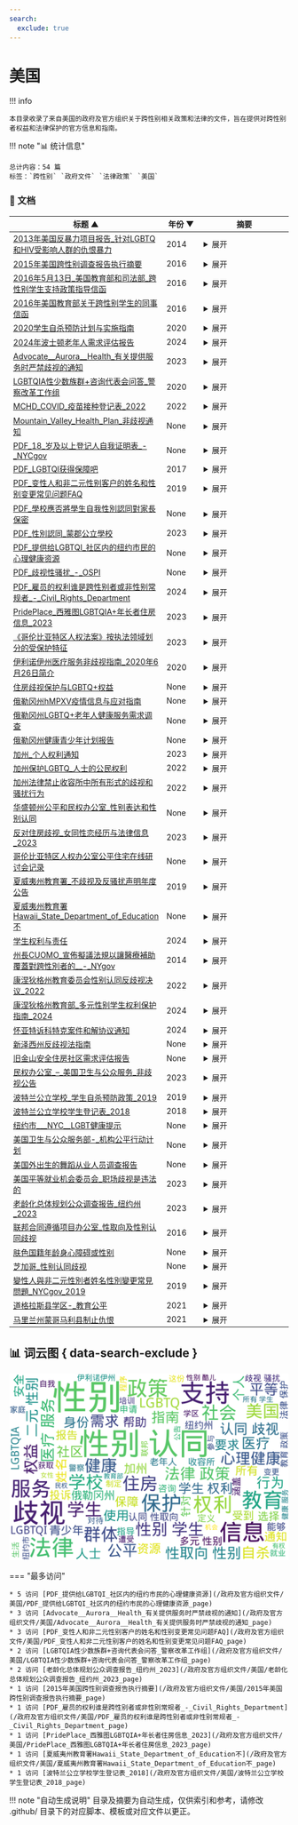 ```yaml
---
search:
  exclude: true
---
```


# 美国


!!! info

    本目录收录了来自美国的政府及官方组织关于跨性别相关政策和法律的文件，旨在提供对跨性别者权益和法律保护的官方信息和指南。



!!! note "📊 统计信息"

    总计内容：54 篇
    标签：`跨性别` `政府文件` `法律政策` `美国`



### 📄 文档

<table>
<thead><tr>
<th style="width: 40%" data-sortable="true" data-sort-direction="asc" data-sort-type="text">标题 ▲</th>
<th style="width: 15%" data-sortable="true" data-sort-direction="desc" data-sort-type="year">年份 ▼</th>
<th style="width: 45%">摘要</th>
</tr></thead>
<tbody>
<tr data-name="2013年美国反暴力项目报告_针对LGBTQ和HIV受影响人群的仇恨暴力" data-year="2014" data-date="2024-11-23 03:05:07">
                <td><a href="2013年美国反暴力项目报告_针对LGBTQ和HIV受影响人群的仇恨暴力_page" class="md-button">2013年美国反暴力项目报告_针对LGBTQ和HIV受影响人群的仇恨暴力</a></td>
                <td class="year-cell">2014</td>
                <td class="description-cell"><details markdown>
                    <summary>展开</summary>
                    <div class="description">
                        该报告由全国反暴力项目联盟(NCAVP)编写，主要关注2013年反对刘易斯、同性恋、双性恋、跨性别、酷儿及与HIV相关社区中产生的仇恨暴力。这份文件深入分析了当年针对这些群体的仇恨暴力的发生情况，展示了有关生存现状、社会环境与立法的详细数据、分析与建议。文中提到，在2013年的仇恨暴力事件中，跨性别女性和有色人种群体遭受的暴力尤为严重，尤其是12起由仇恨驱动的跨性别女性谋杀案。同时，该报告也强调了2013年一些关于权益的立法胜利，如《暴力侵害女性法》的再授权，其中首次纳入了性别认同和性取向的反歧视保护。
                        <br>年份：2014
                        <br>收录日期：2024-11-23 03:05:07
                    </div>
                </details></td>
            </tr>
<tr data-name="2015年美国跨性别调查报告执行摘要" data-year="2016" data-date="2024-11-23 05:04:42">
                <td><a href="2015年美国跨性别调查报告执行摘要_page" class="md-button">2015年美国跨性别调查报告执行摘要</a></td>
                <td class="year-cell">2016</td>
                <td class="description-cell"><details markdown>
                    <summary>展开</summary>
                    <div class="description">
                        《2015年美国跨性别调查报告执行摘要》是迄今为止对美国跨性别者经历进行的最大规模调查，收集了27,715名受访者在教育、就业、家庭生活、健康、住房和与刑事司法系统互动等方面的经验。调查显示，跨性别者面临严重的歧视和暴力现象，调查结果揭示了歧视和经济困难在跨性别群体中的普遍存在。例如，几乎三分之一的受访者生活在贫困中，且失业率是美国总人口的三倍。在转变过程中，受访者经历了高比例的精神健康问题，39%的受访者在调查前一个月经历了严重的心理困扰，40%的人在一生中曾尝试自杀。该报告强调了跨性别者在日常生活中面临的挑战，并呼吁政府和社会采取行动，消除对跨性别者的歧视，提供更多的资源与支持。
                        <br>年份：2016
                        <br>收录日期：2024-11-23 05:04:42
                    </div>
                </details></td>
            </tr>
<tr data-name="2016年5月13日_美国教育部和司法部_跨性别学生支持政策指导信函" data-year="2016" data-date="2024-11-23 05:49:15">
                <td><a href="2016年5月13日_美国教育部和司法部_跨性别学生支持政策指导信函_page" class="md-button">2016年5月13日_美国教育部和司法部_跨性别学生支持政策指导信函</a></td>
                <td class="year-cell">2016</td>
                <td class="description-cell"><details markdown>
                    <summary>展开</summary>
                    <div class="description">
                        本文件是由美国司法部和教育部于2016年5月13日发布的关于支持跨性别学生的政策指导信函。信函的目的是为全美各学校提供如何为所有学生，特别是跨性别学生，创造一个包容、安全和无歧视的环境的指导。文件首先引用了《1972年教育修正案》第九条，该条款禁止基于性别和性别认同的歧视。信函详细列出了学校在如何处理跨性别学生问题上的法律义务，包括在教育项目和活动中不得基于性别歧视，确保跨性别学生可以使用与其性别认同一致的设施（如厕所和更衣室），并允许他们参与与性别认同相符的校园活动。信函还强调了保护跨性别学生隐私的重要性，指出学校不能因为学生的跨性别身份而限制他们的教育权利。同时，文件附录提供了关于跨性别学生支持政策的最佳实践实例，以帮助学校更好地理解和实践这些法律要求。
                        <br>年份：2016
                        <br>收录日期：2024-11-23 05:49:15
                    </div>
                </details></td>
            </tr>
<tr data-name="2016年美国教育部关于跨性别学生的同事信函" data-year="2016" data-date="2024-11-23 05:49:53">
                <td><a href="2016年美国教育部关于跨性别学生的同事信函_page" class="md-button">2016年美国教育部关于跨性别学生的同事信函</a></td>
                <td class="year-cell">2016</td>
                <td class="description-cell"><details markdown>
                    <summary>展开</summary>
                    <div class="description">
                        该文件是2016年美国教育部发布的一封针对跨性别学生的同事信函，旨在提供有关保护跨性别学生权利的指导。文件中指出，学校应努力创造一个包容、安全、不歧视的环境，特别是对于跨性别学生。在信函中，教育部和司法部强调，学校在获得联邦资金的条件下，不得因性别原因对任何学生进行排斥、隔离或区别对待，并且必须遵循《教育修正案》第九条的要求。文件详细阐述了跨性别学生的权利，包括在教育环境中享有与其性别认同一致的对待，以及关于性别转变过程、名称和代词使用、性别隔离的活动和设施、隐私保护等方面的要求。文件还提到了如何处理学生教育记录中的个人身份信息，以维护他们的隐私。整个文件对跨性别学生的保护提供了明确的法规依据和政策示例，表明了教育部在推动公平教育方面的努力。
                        <br>年份：2016
                        <br>收录日期：2024-11-23 05:49:53
                    </div>
                </details></td>
            </tr>
<tr data-name="2020学生自杀预防计划与实施指南" data-year="2020" data-date="2024-11-23 04:40:05">
                <td><a href="2020学生自杀预防计划与实施指南_page" class="md-button">2020学生自杀预防计划与实施指南</a></td>
                <td class="year-cell">2020</td>
                <td class="description-cell"><details markdown>
                    <summary>展开</summary>
                    <div class="description">
                        该文件为《学生自杀预防计划与实施指南》，由美国某教育部门发布，旨在帮助学区制定和实施有效的自杀预防措施。指南强调，学区需要为幼儿园到12年级的学生提供全面的自杀预防计划，其中包括自杀预防、干预和风险降低的活动，以及促进自杀后康复的程序。文件中特别提到需要关注边缘化群体的需求，包括有精神疾患的青少年、经历无家可归的青年和性别认同多元的群体等，以便确保这些群体得到适当的支持与服务。文件中的政策也强调了为学校员工提供必要的培训，以便他们能够有效识别和回应潜在的自杀风险，并进行合适的转介至心理健康服务。指南要求学校制定可应对文化及语言差异的支持措施，并在年度内向社区成员提供相关信息，以提高公众对自杀预防的认识与理解。
                        <br>年份：2020
                        <br>收录日期：2024-11-23 04:40:05
                    </div>
                </details></td>
            </tr>
<tr data-name="2024年波士顿老年人需求评估报告" data-year="2024" data-date="2024-11-23 03:22:20">
                <td><a href="2024年波士顿老年人需求评估报告_page" class="md-button">2024年波士顿老年人需求评估报告</a></td>
                <td class="year-cell">2024</td>
                <td class="description-cell"><details markdown>
                    <summary>展开</summary>
                    <div class="description">
                        这份文件是《2024年波士顿老年人需求评估报告》，由波士顿老年服务部（Age Strong）发布，旨在调查和了解波士顿老年人的需求和优先事项。调查内容涵盖了老年人在生活中面临的多种需求，包括服务获取、负担得起的医疗护理、经济适用房、心理健康支持及LGBTQIA+支持等方面。文件中列出了多个需求类别，参与者被要求选择他们认为最重要的需求，并提供信息以帮助制定未来的支持计划。这份需求评估的目标是促进波士顿社区为各年龄段人士提供更具包容性的服务，确保所有老年人在此地能够获得适当的支持和资源。
                        <br>年份：2024
                        <br>收录日期：2024-11-23 03:22:20
                    </div>
                </details></td>
            </tr>
<tr data-name="Advocate__Aurora__Health_有关提供服务时严禁歧视的通知" data-year="2023" data-date="2024-11-02 02:40:46">
                <td><a href="Advocate__Aurora__Health_有关提供服务时严禁歧视的通知_page" class="md-button">Advocate__Aurora__Health_有关提供服务时严禁歧视的通知</a></td>
                <td class="year-cell">2023</td>
                <td class="description-cell"><details markdown>
                    <summary>展开</summary>
                    <div class="description">
                        该文件是美国Advocate Aurora Health发布的有关提供服务时严禁歧视的通知。它明确规定了Advocate Aurora Health在提供服务和治疗过程中必须遵守的非歧视政策。该政策禁止因种族、肤色、国籍、年龄、性别、性取向、性别认同、宗教信仰、残障等任何原因而对任何人进行歧视。文件还提到，为了使残障人士能平等地获得服务，Advocate Aurora Health将提供多种形式的辅助服务，包括手语翻译和其他语言信息的翻译服务。文件提供了针对可能出现的歧视行为如何提出投诉的具体步骤，包括联系民权协调员和相关政府部门的信息。这份文件不仅为服务提供了保障，也为维护跨性别及其他群体的权利提供了法律支持。
                        <br>年份：2023
                        <br>收录日期：2024-11-02 02:40:46
                    </div>
                </details></td>
            </tr>
<tr data-name="LGBTQIA性少数族群+咨询代表会问答_警察改革工作组" data-year="2020" data-date="2024-11-02 02:55:15">
                <td><a href="LGBTQIA性少数族群+咨询代表会问答_警察改革工作组_page" class="md-button">LGBTQIA性少数族群+咨询代表会问答_警察改革工作组</a></td>
                <td class="year-cell">2020</td>
                <td class="description-cell"><details markdown>
                    <summary>展开</summary>
                    <div class="description">
                        该文件是关于匹兹堡警察局与LGBTQIA性少数族群社区之间互动的问答记录，具体内容来自于一个警察改革工作组的会议。该会议于2020年8月24日举行，出席人员包括多位社会服务与LGBTQIA事务的专家，讨论了警察如何改善与性少数族群的关系，以及调查和执法过程中遇到的问题。自2016年12月成立的青年咨询代表会，旨在为变性人和非二元性别人群提供支持和资源，代表会首席委员Ciora Thomas等人在问答中，分享了他们在处理相关问题时的真实经历与见解。讨论中提到了性别认同与表达方面的SOGIE培训培训的必要性，以及当前警察人员在接受这些培训上存在的不足。Ciora强调了性工作者面临的困境和警察的暴力行为，指出要尊重性工作者的生命与选择，并疾呼政府应采取措施保护这部分群体不免于被定罪与伤害。与会者对警察在保护性工作者以及跨性别群体权益方面指出了现有的政策缺陷，并提出改善建议，比如建立可依赖的中立服务，确保所有警察接受适当的性别认同培训等。会议中揭示了性少数群体对警察失望的原因，背景涉及到系统性的歧视和偏见，这些看似常见的问题，通过参与者的发言得以清晰地阐述。此外，文件中还提及了社会媒体如何影响警方与性少数群体的关系，以及媒体如何在报道性工作者事件时可能造成的非人化影响。整体上，这份问答记录为理解当前社会中LGBTQIA社群与执法界的矛盾提供了重要的第一手资料，也为今后在法律与政策上改善这种状况提供了基础理论支持。
                        <br>年份：2020
                        <br>收录日期：2024-11-02 02:55:15
                    </div>
                </details></td>
            </tr>
<tr data-name="MCHD_COVID_疫苗接种登记表_2022" data-year="2022" data-date="2024-11-23 04:19:52">
                <td><a href="MCHD_COVID_疫苗接种登记表_2022_page" class="md-button">MCHD_COVID_疫苗接种登记表_2022</a></td>
                <td class="year-cell">2022</td>
                <td class="description-cell"><details markdown>
                    <summary>展开</summary>
                    <div class="description">
                        该文件是MCHD COVID疫苗接种登记及预筛查表格，旨在收集接种COVID-19疫苗的个人信息。这份表格包含了身份证明、健康状况筛查、疫苗接种记录等多项内容。表格明确指出，用户需要提供姓名、年龄、出生日期及联系方式等基本信息，并在性别一栏中选择适合的选项，包括女性、男性、跨性别男性、跨性别女性、非二元性别等。这反映了对多元性别的认知与包容，同时也提供了对个人健康状况的筛查问题，确保接种疫苗的安全性和适应性。文件中提到的筛选问题包括对任何过敏反应的历史、疫苗接种后的反应以及种族和民族信息等，有助于在公共健康政策中更好地理解和解决健康差异问题。
                        <br>年份：2022
                        <br>收录日期：2024-11-23 04:19:52
                    </div>
                </details></td>
            </tr>
<tr data-name="Mountain_Valley_Health_Plan_非歧视通知" data-year="None" data-date="2024-11-02 02:42:29">
                <td><a href="Mountain_Valley_Health_Plan_非歧视通知_page" class="md-button">Mountain_Valley_Health_Plan_非歧视通知</a></td>
                <td class="year-cell">None</td>
                <td class="description-cell"><details markdown>
                    <summary>展开</summary>
                    <div class="description">
                        该文档是来自Health Plan of San Joaquin和Mountain Valley Health Plan的非歧视通知，明确表示其遵循州和联邦民权法，承诺不因性别、种族、肤色、宗教、血统、民族认同、年龄、精神残疾、身体残疾、医疗状况、遗传信息、婚姻状况、性别认同或性取向而对他人进行非法歧视、排斥或区别对待。文档详细列出了针对残疾人和非英语母语者提供的免费援助和服务，包括合格的手语翻译和多种形式的信息。文中还强调了如何提出申诉的程序，包括通过电话、信件、亲自或电子方式进行投诉。最后，文档提供了相关的联系方式，以便于受影响的人员获取帮助。此通知确保每个人都能够平等地获取医疗服务，反映出对跨性别群体及其他少数群体的重视与保护。
                        <br>年份：None
                        <br>收录日期：2024-11-02 02:42:29
                    </div>
                </details></td>
            </tr>
<tr data-name="PDF_18_岁及以上登记人自我证明表_-_NYCgov" data-year="None" data-date="2024-11-07 19:51:20">
                <td><a href="PDF_18_岁及以上登记人自我证明表_-_NYCgov_page" class="md-button">PDF_18_岁及以上登记人自我证明表_-_NYCgov</a></td>
                <td class="year-cell">None</td>
                <td class="description-cell"><details markdown>
                    <summary>展开</summary>
                    <div class="description">
                        本文件为纽约市政府发布的《18岁及以上登记人自我证明表》说明。该表单旨在为年满18岁且希望更改出生证明上性别标示的个人提供自我证明的程序和要求，强调需要提供准确的信息以避免申请审核的延迟。表格须用英文填写，并可附上翻译版本。申请者需要提供出生证明更正申请表、有效身份证件和相应的费用支票，并在公证人面前签名。文件还特别指出，提供虚假或误导性信息将面临法律责任，且表格的性别选项除了男性(M)与女性(F)外，亦包括非二元性别(X)。本文件旨在保障跨性别者在法律上能够更好地确认和呈现自己的性别身份。
                        <br>年份：None
                        <br>收录日期：2024-11-07 19:51:20
                    </div>
                </details></td>
            </tr>
<tr data-name="PDF_LGBTQI获得保障吧" data-year="2017" data-date="2024-11-07 19:52:06">
                <td><a href="PDF_LGBTQI获得保障吧_page" class="md-button">PDF_LGBTQI获得保障吧</a></td>
                <td class="year-cell">2017</td>
                <td class="description-cell"><details markdown>
                    <summary>展开</summary>
                    <div class="description">
                        本文件是由纽约市人力资源管理局与社会服务局发布的一份关于LGBTQI（包括跨性别者）的公共健康保险信息小册子。内容涵盖了如何申请Medicaid、基础计划（Essential Plan）和儿童健康附加计划（Child Health Plus）等公共健康保险，并强调了开放注册期间及资格事件时的购买时机。文中特别提到纽约州Medicaid已覆盖变性相关护理，并为跨性别者提供了关于如何申请变性护理服务的指导说明。文件中详细列出了申请过程中的注意事项，如通过网上、电话或面对面申请的方式，以及如何寻找对LGBTQI友好的医疗保健提供者。还提供了关于HIV及其相关医疗保障的措施，包括药物援助计划的支持和无保险者的医疗资源。总体而言，该文件为跨性别者提供了全面的医疗保险及健康服务指南，旨在确保其能够平等地获取所需的医疗服务。
                        <br>年份：2017
                        <br>收录日期：2024-11-07 19:52:06
                    </div>
                </details></td>
            </tr>
<tr data-name="PDF_变性人和非二元性别客户的姓名和性别变更常见问题FAQ" data-year="2019" data-date="2024-11-07 19:51:42">
                <td><a href="PDF_变性人和非二元性别客户的姓名和性别变更常见问题FAQ_page" class="md-button">PDF_变性人和非二元性别客户的姓名和性别变更常见问题FAQ</a></td>
                <td class="year-cell">2019</td>
                <td class="description-cell"><details markdown>
                    <summary>展开</summary>
                    <div class="description">
                        该文件是由纽约市人力资源管理局（HRA）发布的有关变性人和非二元性别客户在姓名和性别变更方面的常见问题解答（FAQ）。文档深入探讨了性别标记的选择，包括女性（F）、男性（M）和非二元（X）性别的定义及其在社交服务中的应用，并解释了在更新计算机系统之前，选择性别标记时可能遇到的限制。文件指出，选择性别是很重要的，因为某些服务（如医疗和怀孕补贴）会受到这一标记的限制。文件详细说明了如何在HRA和纽约州健康市场中变更姓名和性别所需的步骤和文件要求，包括相关的法律文件和医疗证明。最后，还提供了有关变性和非二元性别者医疗服务和权益的信息，包括医疗补助计划的相关政策和联系方式，旨在帮助客户在追求身份验证和相关健康服务的过程中获得所需的信息和支持。
                        <br>年份：2019
                        <br>收录日期：2024-11-07 19:51:42
                    </div>
                </details></td>
            </tr>
<tr data-name="PDF_學校應否將學生自我性別認同對家長保密" data-year="None" data-date="2024-11-07 19:26:37">
                <td><a href="PDF_學校應否將學生自我性別認同對家長保密_page" class="md-button">PDF_學校應否將學生自我性別認同對家長保密</a></td>
                <td class="year-cell">None</td>
                <td class="description-cell"><details markdown>
                    <summary>展开</summary>
                    <div class="description">
                        该文件讨论了加州Chino市学区的政策，要求学校在学生自我认同为跨性别者时通知家长，引发了广泛的争议和辩论。文件中指出，加州总检察长表示该政策可能违反州反歧视法和侵犯学生隐私权。教育部门强调学生的性别认同信息应受到保护，未经许可不得透露给家长，因而此政策可能使跨性别学生面临家庭暴力和被驱逐的风险。反对该政策的观点认为，学校有责任立即通知家长，因为父母有权了解孩子的情况，并在心理健康等方面给予支持。文件通过报道两方的观点，展示了当前围绕跨性别学生隐私权与家庭知情权的复杂局面，并讨论了政策执行过程中的法律和社会反响。
                        <br>年份：None
                        <br>收录日期：2024-11-07 19:26:37
                    </div>
                </details></td>
            </tr>
<tr data-name="PDF_性別認同_蒙郡公立學校" data-year="2023" data-date="2024-11-07 19:47:24">
                <td><a href="PDF_性別認同_蒙郡公立學校_page" class="md-button">PDF_性別認同_蒙郡公立學校</a></td>
                <td class="year-cell">2023</td>
                <td class="description-cell"><details markdown>
                    <summary>展开</summary>
                    <div class="description">
                        该文档是蒙哥马利公立学校（Montgomery County Public Schools, MCPS）发布的《学生性别认同指引》，旨在为性别认同的学生提供支持和指导。文档详细列出了学校在支持跨性别及非标准性别学生方面的政策和程序，包括如何与家长沟通、学生的隐私权、对性别认同的支持计划、在校内活动中的性别融合，以及如何在体育和其他活动中确保公平性。该指南特别强调了尊重和保护所有学生的权利，致力于在一个包容性和公正的环境中促进学生的成长与成功。它还提供了多种资源，诸如心理支持热线和相关法规。文件中引用的多个重要原则和指导方针，是针对确保LGBTQ+学生在学校能够真实、安全地表达自我而设的。
                        <br>年份：2023
                        <br>收录日期：2024-11-07 19:47:24
                    </div>
                </details></td>
            </tr>
<tr data-name="PDF_提供给LGBTQI_社区内的纽约市民的心理健康资源" data-year="None" data-date="2024-11-07 19:26:57">
                <td><a href="PDF_提供给LGBTQI_社区内的纽约市民的心理健康资源_page" class="md-button">PDF_提供给LGBTQI_社区内的纽约市民的心理健康资源</a></td>
                <td class="year-cell">None</td>
                <td class="description-cell"><details markdown>
                    <summary>展开</summary>
                    <div class="description">
                        该文件是由纽约市市长办公室发布的心理健康资源指南，旨在为LGBTQI+社区的市民及其家人和盟友提供支持和信息。指南中详细列出了纽约市内能够为LGBTQI+社区提供心理健康服务的组织和项目，包括针对无家可归的年轻人、移民、难民、年长市民等特定群体的支持资源。文件还介绍了在新冠疫情期间，各种服务机构如何调整其服务模式，以便继续为需要帮助的人提供支持和咨询。内容涵盖了各种心理健康支持的类型，包括同伴支持小组、咨询和疗法、危机咨询和自杀预防服务等，并推荐了一些心理健康应用程序，帮助使用者找到合适的支持。特别强调了性别肯定护理的必要性，提供相关医疗和行为健康服务的机构信息，以及如何找到对LGBTQI+友好的专业帮助。
                        <br>年份：None
                        <br>收录日期：2024-11-07 19:26:57
                    </div>
                </details></td>
            </tr>
<tr data-name="PDF_歧视性骚扰_-_OSPI" data-year="None" data-date="2024-11-07 19:17:04">
                <td><a href="PDF_歧视性骚扰_-_OSPI_page" class="md-button">PDF_歧视性骚扰_-_OSPI</a></td>
                <td class="year-cell">None</td>
                <td class="description-cell"><details markdown>
                    <summary>展开</summary>
                    <div class="description">
                        本文件由华盛顿州教育厅发布，主要内容是关于学生在K-12公立学校内受到的歧视性骚扰的法律保护。文中详细说明了什么是歧视、歧视性骚扰以及受保护人群的定义。根据华盛顿州法律，性别认同、性取向、性别表现等特征均受到保护，学校有责任采取措施防止此类骚扰的发生，并提供必要的保护和支持。文件还列举了歧视性骚扰的可能表现形式，包括威胁、侮辱、强迫性要求性施惠等。学校工作人员被要求在知晓可能的骚扰情况时，必须进行迅速调查并采取行动，以维护学生的权利与安全。
                        <br>年份：None
                        <br>收录日期：2024-11-07 19:17:04
                    </div>
                </details></td>
            </tr>
<tr data-name="PDF_雇员的权利谁是跨性别者或非性别常规者_-_Civil_Rights_Department" data-year="2024" data-date="2024-11-07 18:55:41">
                <td><a href="PDF_雇员的权利谁是跨性别者或非性别常规者_-_Civil_Rights_Department_page" class="md-button">PDF_雇员的权利谁是跨性别者或非性别常规者_-_Civil_Rights_Department</a></td>
                <td class="year-cell">2024</td>
                <td class="description-cell"><details markdown>
                    <summary>展开</summary>
                    <div class="description">
                        该文件由加利福尼亚州民权部发布，主要探讨了跨性别者和非二元性别者在工作场所的权利。文件内容详细说明了加州法律如何保护雇员的权利，包括使用与性别认同相符的姓名和代称。不论是否法律上更改了姓名和性别，雇员都有权在工作中使用他们选择的姓名。文件还明确禁止基于性别认同或性别表达的歧视行为，强调了雇主在招聘、晋升及工作环境中应尊重雇员的性别身份。文件中提到，所有雇员有权使用符合其性别认同的洗手间和更衣室，并且在面试过程中，雇主不可询问求职者的出生性别或性别认同历史。整体来看，该文件强调了跨性别者在职场中应享有的平等权利和法律保护，确保他们不被歧视或骚扰。
                        <br>年份：2024
                        <br>收录日期：2024-11-07 18:55:41
                    </div>
                </details></td>
            </tr>
<tr data-name="PridePlace_西雅图LGBTQIA+年长者住房信息_2023" data-year="2023" data-date="2024-11-23 03:49:00">
                <td><a href="PridePlace_西雅图LGBTQIA+年长者住房信息_2023_page" class="md-button">PridePlace_西雅图LGBTQIA+年长者住房信息_2023</a></td>
                <td class="year-cell">2023</td>
                <td class="description-cell"><details markdown>
                    <summary>展开</summary>
                    <div class="description">
                        该文件是关于西雅图市 LGBTQIA+ 年长者住房信息的官方文件，主要介绍了 Pide Place 公寓的相关信息。这些公寓为同性恋、双性恋、跨性别者、酷儿、间性者、无性别者等群体的年长者提供可负担的平权住房。文件详细说明了公寓楼的地理位置、租金区间、建筑设施和服务，包括社区活动室、无障碍通道、宠物政策等。文件中还列出了申请资格要求、租赁申请程序、收入限制和居民权利，强调了所有申请人将受到平等对待，不论其性取向、性别认同或其他受保护身份。
                        <br>年份：2023
                        <br>收录日期：2024-11-23 03:49:00
                    </div>
                </details></td>
            </tr>
<tr data-name="《哥伦比亚特区人权法案》按执法领域划分的受保护特征" data-year="2023" data-date="2024-11-02 02:38:38">
                <td><a href="《哥伦比亚特区人权法案》按执法领域划分的受保护特征_page" class="md-button">《哥伦比亚特区人权法案》按执法领域划分的受保护特征</a></td>
                <td class="year-cell">2023</td>
                <td class="description-cell"><details markdown>
                    <summary>展开</summary>
                    <div class="description">
                        本文件为《哥伦比亚特区人权法案》按执法领域划分的受保护特征的详细介绍。该法案涵盖了法律中明确规定的23个受保护特征，包括年龄、肤色、残疾、家庭责任、性别认同、性取向等多项内容。每个特征的定义和相关内容都进行了详细阐述，指出了法律如何保护这些不同特征的个体，确保所有人在日常生活中的权益不受侵犯。比如，性别认同被定义为个人与性别相关的身份、外表、表达或行为，无论该个人出生时被指定为哪种性别。同时，文件还讨论了如家庭暴力、性犯罪等情境下的保护措施，强调了对有特殊需要人群的法律支持。
                        <br>年份：2023
                        <br>收录日期：2024-11-02 02:38:38
                    </div>
                </details></td>
            </tr>
<tr data-name="伊利诺伊州医疗服务非歧视指南_2020年6月26日简介" data-year="2020" data-date="2024-11-02 02:34:27">
                <td><a href="伊利诺伊州医疗服务非歧视指南_2020年6月26日简介_page" class="md-button">伊利诺伊州医疗服务非歧视指南_2020年6月26日简介</a></td>
                <td class="year-cell">2020</td>
                <td class="description-cell"><details markdown>
                    <summary>展开</summary>
                    <div class="description">
                        《伊利诺伊州医疗服务非歧视指南》旨在为伊利诺伊州居民提供在获取医疗服务时的非歧视相关法律知识与保护措施。该指南详细说明伊利诺伊州法律对抗基于性取向和性别认同歧视的政策，强调了居民在接受医疗服务、参与医疗保健计划以及获取健康保险方面的权利。文件回顾了2020年6月12日美国卫生与公众服务部颁布的规则修订情况，指出这一规则削弱了针对LGBTQ+群体的医疗保障。指南深入分析了伊利诺伊州法律（如《伊利诺伊州人权法》和《伊利诺伊州保险法》）如何保持和增强对医疗服务中的非歧视保护，包括针对跨性别者的具体保护措施。文件还介绍了如何提起歧视投诉及相关合规性问题，反映出伊利诺伊州在性别平权服务上所做的努力与其法律环境的互动。
                        <br>年份：2020
                        <br>收录日期：2024-11-02 02:34:27
                    </div>
                </details></td>
            </tr>
<tr data-name="住房歧视保护与LGBTQ+权益" data-year="None" data-date="2024-11-23 03:41:18">
                <td><a href="住房歧视保护与LGBTQ+权益_page" class="md-button">住房歧视保护与LGBTQ+权益</a></td>
                <td class="year-cell">None</td>
                <td class="description-cell"><details markdown>
                    <summary>展开</summary>
                    <div class="description">
                        该文件为来自美国住房和城市发展部（HUD）的住房歧视保护与LGBTQ+权益的培训系列之一。文件详细介绍了根据联邦、州和地方的公平住房法，性取向和性别认同作为受保护特征的重要性，强调了住房提供商在提供房屋服务时不得因性取向或性别认同/表达而歧视申请者。文件中对性取向、性别认同以及性别表达做了明确的定义，并指出这些保护措施在不同时期的法律演变情况，例如，2020年最高法院的裁决与2021年HUD的备忘录对住房歧视的影响。文件还简要讨论了交叉歧视和匿名举报机制，提醒公众在受到歧视时可以保持匿名提出投诉。
                        <br>年份：None
                        <br>收录日期：2024-11-23 03:41:18
                    </div>
                </details></td>
            </tr>
<tr data-name="俄勒冈州hMPXV疫情信息与应对指南" data-year="None" data-date="2024-11-23 04:45:03">
                <td><a href="俄勒冈州hMPXV疫情信息与应对指南_page" class="md-button">俄勒冈州hMPXV疫情信息与应对指南</a></td>
                <td class="year-cell">None</td>
                <td class="description-cell"><details markdown>
                    <summary>展开</summary>
                    <div class="description">
                        本文件为俄勒冈州公共卫生局发布的关于猴痘（hMPXV）疫情的信息与应对指南，详细介绍了猴痘的基本信息，包括病毒的起源、传播途径及其影响人群。文中指出，猴痘是一种与天花相关的DNA病毒，主要流行于中非和西非地区，并导致个人在接触感染者的皮疹、结痂或体液后可能感染。俄勒冈州的数据显示，尤其是顺性别男性和非二元性别人士是本次疫情的主要受害者。该文件讨论了症状表现及其潜在的传播渠道，包括直接接触和可能的空气传播情况。同时，文中还介绍了关于疫苗接种的信息，包括疫苗的类型（如Jynneos）及其接种策略，并强调了预防措施的重要性。文件还呼吁公众与医疗保健提供者进行沟通，以打破与猴痘相关的污名，保障每个人的健康。
                        <br>年份：None
                        <br>收录日期：2024-11-23 04:45:03
                    </div>
                </details></td>
            </tr>
<tr data-name="俄勒冈州LGBTQ+老年人健康服务需求调查" data-year="None" data-date="2024-11-23 03:54:00">
                <td><a href="俄勒冈州LGBTQ+老年人健康服务需求调查_page" class="md-button">俄勒冈州LGBTQ+老年人健康服务需求调查</a></td>
                <td class="year-cell">None</td>
                <td class="description-cell"><details markdown>
                    <summary>展开</summary>
                    <div class="description">
                        该文件是俄勒冈州针对 LGBTQ+ 老年人的健康服务需求调查的介绍。调查旨在收集55岁及以上的LGBTQ+人群，包括女同性恋、男同性恋、双性恋、跨性别者以及酷儿等群体的养老、健康与服务需求信息。通过这个项目，组织希望能推动社会变革，以更好地满足老年群体的特殊需求。文件中提到参与者可以匿名填写问卷，并有机会参与100美元的礼品券抽奖，以促进更多人参与调查。文件还提供了官方网站链接和联系方式，以便获取更多信息。这一调查项目标志着对LGBTQ+老年人健康和福利的关注，将有助于描绘这一群体在社会和医疗服务中的需求与挑战。
                        <br>年份：None
                        <br>收录日期：2024-11-23 03:54:00
                    </div>
                </details></td>
            </tr>
<tr data-name="俄勒冈州健康青少年计划报告" data-year="None" data-date="2024-11-23 06:18:58">
                <td><a href="俄勒冈州健康青少年计划报告_page" class="md-button">俄勒冈州健康青少年计划报告</a></td>
                <td class="year-cell">None</td>
                <td class="description-cell"><details markdown>
                    <summary>展开</summary>
                    <div class="description">
                        该文件是《俄勒冈州健康青少年计划报告》的PDF文档，主要针对俄勒冈州的青少年健康问题进行分析，并提出了一系列解决方案。文件指出，俄勒冈州的青少年在成长过程中需要各种支持和鼓励，以消除校园中的偏见，改善儿童身心健康，确保他们能够健康成长。为了满足这一需要，文中提到了一些措施，包括教师培训、数据监控以及与学校相关人员的协调，旨在为年轻人提供更好的教育支持，特别是那些来自黑人、原住民和有色人种（BIPOC-AI/AN）背景的学生。报告强调，必须减少传统纪律处罚，而采用更具教育性和调解性的方式，以改善青少年的健康结果并提高他们的毕业率。文件提到Healthier Together Oregon（HTO）项目旨在为所有儿童和家庭提供多层次的行为健康服务，解决结构性种族主义，消除校园不平等，并扩展健康服务的可及性。最后，HTO希望与各界合作，共同推动俄勒冈州的健康公平。
                        <br>年份：None
                        <br>收录日期：2024-11-23 06:18:58
                    </div>
                </details></td>
            </tr>
<tr data-name="加州_个人权利通知" data-year="2023" data-date="2024-11-02 02:44:33">
                <td><a href="加州_个人权利通知_page" class="md-button">加州_个人权利通知</a></td>
                <td class="year-cell">2023</td>
                <td class="description-cell"><details markdown>
                    <summary>展开</summary>
                    <div class="description">
                        该文件为《加州个人权利通知》，由美国加利福尼亚州圣贝纳迪诺县行为健康部发布，旨在告知接受物质使用障碍治疗的个人其在医疗服务中的权利。根据《健康保险可携性与责任法案》和相关法规，每个接受治疗的人都有权享受多项权利，例如保密性、获得尊严对待、避免虐待和不当行为的权利、查阅个人医疗档案的权利等。同时，该通知还详细列出了青少年和看护人的特定权利，包括信息的文化适应性、投诉和申诉程序的信息等。文件还提供了有关公民权利的背景信息，强调个人在接受医疗服务时不应受到基于种族、性别、性别认同等的歧视，并提供了投诉的具体途径和时间限制。
                        <br>年份：2023
                        <br>收录日期：2024-11-02 02:44:33
                    </div>
                </details></td>
            </tr>
<tr data-name="加州保护LGBTQ_人士的公民权利" data-year="2022" data-date="2024-11-02 02:33:37">
                <td><a href="加州保护LGBTQ_人士的公民权利_page" class="md-button">加州保护LGBTQ_人士的公民权利</a></td>
                <td class="year-cell">2022</td>
                <td class="description-cell"><details markdown>
                    <summary>展开</summary>
                    <div class="description">
                        该文件是关于加州保护LGBTQ+人士公民权利的法律文件。内容包括加州法律如何为每个人提供保护，免受因性取向、性别认同、性别表现等特征而遭受歧视与暴力的例子。文件中提到，如果因性别表达而遭受歧视，个人有权向公民权利局提出投诉。文件举了多种可能的非法歧视行为，如雇主因为员工的性别认同而限制其使用卫生间，或拒绝在酒店举办同性婚礼等。文件强调了对小型企业、房东及医疗提供者在保护LGBTQ+人士权利方面的重要性。
                        <br>年份：2022
                        <br>收录日期：2024-11-02 02:33:37
                    </div>
                </details></td>
            </tr>
<tr data-name="加州法律禁止收容所中所有形式的歧视和骚扰行为" data-year="2022" data-date="2024-11-02 02:33:38">
                <td><a href="加州法律禁止收容所中所有形式的歧视和骚扰行为_page" class="md-button">加州法律禁止收容所中所有形式的歧视和骚扰行为</a></td>
                <td class="year-cell">2022</td>
                <td class="description-cell"><details markdown>
                    <summary>展开</summary>
                    <div class="description">
                        该文件是一份关于加州法律的官方文件，重点在于禁止收容所中一切形式的歧视和骚扰行为。文中详细阐述了加州的公平住房法如何适用于所有收容所，包括紧急收容所、过夜收容所和过渡收容所。法律明确指出，收容所不应要求任何与性别认同不符的生理或医学证据，也不得因个人的性别身份、性别表现、性取向、移民身份等理由对任何申请住宿的个体进行差别对待。文中提到，收容所必须采取措施确保所有住宿者的隐私和安全，避免任何形式的非法歧视和骚扰。该文件对性骚扰的定义也进行了详细解释，强调收容所内工作人员与住宿者之间的行为必须合法合规，严重的性骚扰行为将受到法律制裁。
                        <br>年份：2022
                        <br>收录日期：2024-11-02 02:33:38
                    </div>
                </details></td>
            </tr>
<tr data-name="华盛顿州公平和民权办公室_性别表达和性别认同" data-year="None" data-date="2024-11-02 02:38:43">
                <td><a href="华盛顿州公平和民权办公室_性别表达和性别认同_page" class="md-button">华盛顿州公平和民权办公室_性别表达和性别认同</a></td>
                <td class="year-cell">None</td>
                <td class="description-cell"><details markdown>
                    <summary>展开</summary>
                    <div class="description">
                        该文件由华盛顿州公平和民权办公室发布，主要针对K-12公立学校的学生权利，特别是在性别表达和性别认同方面的保护。文件详细阐述了华盛顿州法律对学生的权利保护，明确禁止基于性别表现和性别认同的歧视和骚扰。文中列出了性别表现和性别认同的定义，并介绍了相关术语，例如跨性别者、性别不符等。文件进一步规定了学生在学校的权利，包括使用偏爱的名字和人称代词、在学校中根据性别认同着装的权利，以及使用与性别认同相符的洗手间和衣帽间的权利。同时，文件也提出了相应的法律条款和投诉机制，保障学生的隐私权，防止歧视性骚扰，确保学生能够在一个平等和尊重的环境中学习。
                        <br>年份：None
                        <br>收录日期：2024-11-02 02:38:43
                    </div>
                </details></td>
            </tr>
<tr data-name="反对住房歧视_女同性恋经历与法律信息_2023" data-year="2023" data-date="2024-11-23 03:05:39">
                <td><a href="反对住房歧视_女同性恋经历与法律信息_2023_page" class="md-button">反对住房歧视_女同性恋经历与法律信息_2023</a></td>
                <td class="year-cell">2023</td>
                <td class="description-cell"><details markdown>
                    <summary>展开</summary>
                    <div class="description">
                        该文件为一份来自美国住房与城市发展部的公益宣传材料，旨在为多元性别及性向群体提供有关反对住房歧视的法律信息和支持资源。文中强调，由于性别认同和性倾向而遭受的住房歧视是违法的，根据《公平住房法案》，任何房东或房地产代理商都不得因性别、性别认同或性倾向拒绝提供住房机会。文件详细介绍了受害者如何投诉，并提供了相关的电话号码和网站链接，供需要帮助的人士咨询和举报。这一声明不仅反映了底层群体的生存现状和面临的挑战，也体现了法律对保护多元性别权益的承诺和积极措施。该内容特别适用于女同性恋、男同性恋、双性恋、跨性别、酷儿等群体，提供了重要的法律支持信息和指引。
                        <br>年份：2023
                        <br>收录日期：2024-11-23 03:05:39
                    </div>
                </details></td>
            </tr>
<tr data-name="哥伦比亚特区人权办公室公平住宅在线研讨会记录" data-year="None" data-date="2024-11-23 04:24:50">
                <td><a href="哥伦比亚特区人权办公室公平住宅在线研讨会记录_page" class="md-button">哥伦比亚特区人权办公室公平住宅在线研讨会记录</a></td>
                <td class="year-cell">None</td>
                <td class="description-cell"><details markdown>
                    <summary>展开</summary>
                    <div class="description">
                        该文件为哥伦比亚特区人权办公室主持的公平住宅在线研讨会的记录，内容涵盖了关于住宅歧视、反歧视法律及其实施的重要信息。研讨会强调了《1968年公平住宅法》和《1977年哥伦比亚特区人权法》的重要性，提出这两项法律为多个受保护群体提供了平等的住宅权利。文中列举了住宅歧视的案例以及如何通过人权办公室提交歧视申诉的过程，说明了人权办公室的使命是消除歧视、提高平等机会并保护人权。文件详细讲解了住房和城市发展部（HUD）在公平住宅政策中的作用，强调了为包括LGBT群体提供平等住宅机会的规章制度。
                        <br>年份：None
                        <br>收录日期：2024-11-23 04:24:50
                    </div>
                </details></td>
            </tr>
<tr data-name="夏威夷州教育署_不歧视及反骚扰声明年度公告" data-year="2019" data-date="2024-11-02 02:42:31">
                <td><a href="夏威夷州教育署_不歧视及反骚扰声明年度公告_page" class="md-button">夏威夷州教育署_不歧视及反骚扰声明年度公告</a></td>
                <td class="year-cell">2019</td>
                <td class="description-cell"><details markdown>
                    <summary>展开</summary>
                    <div class="description">
                        这份《不歧视及反骚扰声明年度公告》是由夏威夷州教育署发布的文件，旨在确保所有学生在教育环境中获得平等的机会，特别是对于性别认同、性别表现和性取向的保护。该公告明确指出，教育署不会因种族、肤色、国籍、性别、性别认同等理由对任何人进行歧视。文中详细列出了学生在面对骚扰行为时的权利和相关程序，鼓励受害学生和家长及时举报骚扰行为。同时，文件内还提到针对那些因缺乏英语能力而可能面临入学障碍的学生，教育署将会制定相应的支持措施，以确保所有学生都可以平等参与各类职业与技术教育学习计划。公告强调了对骚扰行为的零容忍政策，包括对举报者的保护措施，确保举报者不受报复。
                        <br>年份：2019
                        <br>收录日期：2024-11-02 02:42:31
                    </div>
                </details></td>
            </tr>
<tr data-name="夏威夷州教育署Hawaii_State_Department_of_Education不" data-year="None" data-date="2024-11-02 02:43:09">
                <td><a href="夏威夷州教育署Hawaii_State_Department_of_Education不_page" class="md-button">夏威夷州教育署Hawaii_State_Department_of_Education不</a></td>
                <td class="year-cell">None</td>
                <td class="description-cell"><details markdown>
                    <summary>展开</summary>
                    <div class="description">
                        该文件是由美国夏威夷州教育署发布的一份有关跨性别支持与政策的官方文件。文件内容详细描述了教育系统内对跨性别学生的支持措施，包括学校环境的包容性、性别认同的尊重、以及在校园内提供适当的医疗和心理支持等。它强调了对所有性别身份的保护，并明确列出相关法律条款及最佳实践，以促进包括跨性别学生在内的所有学生的全面发展和安全。该文件还可能包含关于教师培训、学生权益维护及相关政策更新的具体指导，以确保学校与省市教育部门之间协调一致，创造一个友好的学习环境。
                        <br>年份：None
                        <br>收录日期：2024-11-02 02:43:09
                    </div>
                </details></td>
            </tr>
<tr data-name="学生权利与责任" data-year="2024" data-date="2024-11-02 02:41:03">
                <td><a href="学生权利与责任_page" class="md-button">学生权利与责任</a></td>
                <td class="year-cell">2024</td>
                <td class="description-cell"><details markdown>
                    <summary>展开</summary>
                    <div class="description">
                        本文件为2024-25芝加哥公立学校的学生权利与责任法案（Student Bill of Rights），详细阐述了芝加哥公立学校中每位学生的基本权利和义务。文件明确指出，无论学生的性取向、性别认同、种族、年龄等特征，每个学生都有权享受免费的公立教育，并在校内外享有安全和尊严。该法案强调了教育的公平性和无歧视性，提供了关于如何保护和促进学生权利的具体指导。内容包括具体的权利条款，如获取医疗保健、表达意见、参与组织活动的自由等，也涵盖了对于违反这些权利行为的处理程序。文件还提及了与法律法规相关的条款，如根据Title IX和地方、州的法律，确保学生不受到基于性别或性别认同的歧视。
                        <br>年份：2024
                        <br>收录日期：2024-11-02 02:41:03
                    </div>
                </details></td>
            </tr>
<tr data-name="州長CUOMO_宣佈擬議法規以讓醫療補助覆蓋對跨性別者的__-_NYgov" data-year="2014" data-date="2024-11-07 19:43:09">
                <td><a href="州長CUOMO_宣佈擬議法規以讓醫療補助覆蓋對跨性別者的__-_NYgov_page" class="md-button">州長CUOMO_宣佈擬議法規以讓醫療補助覆蓋對跨性別者的__-_NYgov</a></td>
                <td class="year-cell">2014</td>
                <td class="description-cell"><details markdown>
                    <summary>展开</summary>
                    <div class="description">
                        该文件是由纽约州州长Andrew M. Cuomo于2014年12月17日宣布的一项拟议法规的正式公告。内容主要涉及该法规如何让纽约州的医疗补助计划涵盖对跨性别者的医疗服务。根据拟议法规，激素疗法和变性手术的费用将由州医疗补助进行覆盖，这标志着纽约州在保障跨性别者健康权益方面采取了重要的进步措施。州长Cuomo在声明中指出，这一新法将确保所有纽约州居民得以公平对待，无论其性别认同如何。这项法律也与其他州的类似措施相一致，如加州和马萨诸塞州，显示出对跨性别者权益的广泛关注和支持。该文件还说明了涉及医疗专业人士的转介和患者资格标准，强调了跨性别者在医疗服务中享有权利的重要性。
                        <br>年份：2014
                        <br>收录日期：2024-11-07 19:43:09
                    </div>
                </details></td>
            </tr>
<tr data-name="康涅狄格州教育委员会性别认同反歧视决议_2022" data-year="2022" data-date="2024-11-23 04:39:30">
                <td><a href="康涅狄格州教育委员会性别认同反歧视决议_2022_page" class="md-button">康涅狄格州教育委员会性别认同反歧视决议_2022</a></td>
                <td class="year-cell">2022</td>
                <td class="description-cell"><details markdown>
                    <summary>展开</summary>
                    <div class="description">
                        该文件是由康涅狄格州斯托宁顿教育委员会于2022年10月25日通过的一项关于性别认同、性别表达和性取向反歧视的决议。决议明确指出每个孩子，无论其性别认同、性别表达或性取向如何，都有权接受免费的公立K-12教育，并强调学区有责任为所有学生创造一个安全的学习环境。文件指出，康涅狄格州禁止基于性别认同和性取向的歧视，并提到美国最高法院在Bostock诉克莱顿县一案中确认性别歧视包括对性别认同和性取向的歧视。决议还承认LGBTQ+学生在学校遭受欺凌和骚扰的现状，以及这对他们的心理健康和教育成就的负面影响。为此，学区决定采取措施禁止基于性别认同和性取向的歧视，并宣称学区为学生提供一个安全空间，鼓励教师和员工支持多样性并庆祝不同身份。
                        <br>年份：2022
                        <br>收录日期：2024-11-23 04:39:30
                    </div>
                </details></td>
            </tr>
<tr data-name="康涅狄格州教育部_多元性别学生权利保护指南_2024" data-year="2024" data-date="2024-11-23 04:34:31">
                <td><a href="康涅狄格州教育部_多元性别学生权利保护指南_2024_page" class="md-button">康涅狄格州教育部_多元性别学生权利保护指南_2024</a></td>
                <td class="year-cell">2024</td>
                <td class="description-cell"><details markdown>
                    <summary>展开</summary>
                    <div class="description">
                        该文件是由美国康涅狄格州教育部门发布的《多元性别学生权利保护指南》，旨在指导学校如何为跨性别或多元性别的学生提供平等的教育机会与支持。文件中详细探讨了多元性别学生的权利，包括如何识别性别身份、尊重名字和代词的使用，以及保障学校环境的安全与包容性等内容。同时，文件强调了根据康涅狄格州及联邦法律，学校必须为所有学生提供无歧视的学习环境，针对性别身份或表达展开的干扰行为，学校应及时有效地进行处理。文件还对“性别认同”、“性别表达”等专业术语进行了定义并说明，如“性别流动者”指在性别身份和表达上展示灵活性的人。文章最后补充了性别焦虑的定义及其在教育环境中的影响。
                        <br>年份：2024
                        <br>收录日期：2024-11-23 04:34:31
                    </div>
                </details></td>
            </tr>
<tr data-name="怀亚特诉科特克案件和解协议通知" data-year="2024" data-date="2024-11-23 03:37:50">
                <td><a href="怀亚特诉科特克案件和解协议通知_page" class="md-button">怀亚特诉科特克案件和解协议通知</a></td>
                <td class="year-cell">2024</td>
                <td class="description-cell"><details markdown>
                    <summary>展开</summary>
                    <div class="description">
                        该文件是美国俄勒冈州地区法院关于怀亚特诉科特克案的和解协议通知，案件编号为6:19-cv-00556-AA。文件详细说明了此案件的背景、原告和被告的身份以及和解的具体内容和要求。文件提到，这起诉讼涉及的是一群在俄勒冈州儿童福利系统中的居民，尤其是那些处于寄养或合法监护下的儿童和青少年。这项和解协议旨在保护儿童的合法权利，要求被告提供一系列改进措施，以减少在寄养系统中儿童遭受的虐待、提高服务质量和效率等。该文件还明确了集体诉讼的概念，解释了如何参与和反对和解协议的程序，并提供了法律反馈的渠道。
                        <br>年份：2024
                        <br>收录日期：2024-11-23 03:37:50
                    </div>
                </details></td>
            </tr>
<tr data-name="新泽西州反歧视法指南" data-year="None" data-date="2024-11-23 06:13:22">
                <td><a href="新泽西州反歧视法指南_page" class="md-button">新泽西州反歧视法指南</a></td>
                <td class="year-cell">None</td>
                <td class="description-cell"><details markdown>
                    <summary>展开</summary>
                    <div class="description">
                        该文件为《新泽西州反歧视法指南》的一部分，主要介绍了新泽西州法律对基于性倾向和性别认同或表达的歧视行为的禁止条款。文件指出，新泽西州反歧视法（LAD）禁止在就业、住房及公共设施中针对实际或感知的性倾向、性别认同或性别表达的歧视和骚扰。具体内容包括雇主和房东在雇用、解雇及员工福利（如医疗、家庭假）等决策中不得基于LGBTQI身份或性别刻板印象进行差别对待。文件强调，跨性别者应被允许按照其性别认同或表达使用洗手间和更衣室，并有权选择他人称呼自己时所使用的名字和代词。这一法律的出台期望为LGBTQI群体提供一个反歧视的法律保护框架，确保他们在社会生活中获得公平和尊重。文件中还提到如果雇主或公共场所在未采取足够措施制止骚扰的情况下被知晓，可能会面临法律责任。
                        <br>年份：None
                        <br>收录日期：2024-11-23 06:13:22
                    </div>
                </details></td>
            </tr>
<tr data-name="旧金山安全住房社区需求评估报告" data-year="None" data-date="2024-11-23 04:00:40">
                <td><a href="旧金山安全住房社区需求评估报告_page" class="md-button">旧金山安全住房社区需求评估报告</a></td>
                <td class="year-cell">None</td>
                <td class="description-cell"><details markdown>
                    <summary>展开</summary>
                    <div class="description">
                        该文件为《旧金山安全住房：社区需求评估报告》，由安全住房联盟编制。本报告详细分析了旧金山无家可归者和支持性住房局（HSH）在为家暴、性侵害和人口贩卖幸存者提供安全住房服务方面的现状和挑战。通过对社区需求的评估，报告总结了现行住房选择的不足、协调入住流程的复杂性，并对幸存者的特殊需求进行了深入探讨。

报告中提到，许多幸存者在寻求安全住房时面临重重困难，其中包括住房库存不足、服务缺乏和协调机制不健全等问题。旧金山的情况表明，约有22%至57%的女性经历过无家可归，且其背后的原因主要与家暴相关。报告强调了针对LGBTQ+、有色人种等边缘群体面临的多重障碍，以及在社区内创建安全、有保障的住房选择的重要性。文中引用多位幸存者和社区工作者的经历，呼吁各方共同努力改善现有体系，以更好地满足幸存者的需求。
                        <br>年份：None
                        <br>收录日期：2024-11-23 04:00:40
                    </div>
                </details></td>
            </tr>
<tr data-name="民权办公室_–_美国卫生与公众服务_非歧视公告" data-year="2023" data-date="2024-11-02 02:43:36">
                <td><a href="民权办公室_–_美国卫生与公众服务_非歧视公告_page" class="md-button">民权办公室_–_美国卫生与公众服务_非歧视公告</a></td>
                <td class="year-cell">2023</td>
                <td class="description-cell"><details markdown>
                    <summary>展开</summary>
                    <div class="description">
                        该文件是一份非歧视公告，由Orange County Mental Health and Recovery Services发布，内容涉及对各类歧视行为的拒绝，包括性别、种族、肤色、宗教信仰、国籍、年龄、身体和精神残疾、社会性别及性取向等多种因素。公告强调，任何人都不会因上述因素而受到非法歧视或排斥。文件中提供了多种服务的信息，包括为残疾人士提供的沟通帮助服务，如合格的手语翻译、其他格式的信息（大字版、盲文版、音频版等）以及针对英语非母语人士的语言服务。
                        <br>年份：2023
                        <br>收录日期：2024-11-02 02:43:36
                    </div>
                </details></td>
            </tr>
<tr data-name="波特兰公立学校_学生自杀预防政策_2019" data-year="2019" data-date="2024-11-23 06:21:59">
                <td><a href="波特兰公立学校_学生自杀预防政策_2019_page" class="md-button">波特兰公立学校_学生自杀预防政策_2019</a></td>
                <td class="year-cell">2019</td>
                <td class="description-cell"><details markdown>
                    <summary>展开</summary>
                    <div class="description">
                        本文件是关于波特兰公立学校（Portland Public Schools）针对学生自杀预防政策的官方文档。文件详细阐述了学校面对青少年自杀问题的严重性，并制定了一系列预防和干预措施，以保障学生的心理健康。本政策是响应于2017年一名跨性别学生Adi Staub自杀身亡事件的倡议所制定的，旨在通过建立一个支持性环境，减少自杀风险。文中提到的政策要求教育机构在全校范围内实施自杀预防干预措施，特别关注包括LGBTQIA+群体在内的高风险学生。政策内容包括教职员工的培训、青少年自杀教育、学校预防自杀计划的执行，以及家庭和社区的参与。该政策还强调了对于有自杀风险的学生提供必要的心理健康服务与支持的重要性。
                        <br>年份：2019
                        <br>收录日期：2024-11-23 06:21:59
                    </div>
                </details></td>
            </tr>
<tr data-name="波特兰公立学校学生登记表_2018" data-year="2018" data-date="2024-11-23 06:21:22">
                <td><a href="波特兰公立学校学生登记表_2018_page" class="md-button">波特兰公立学校学生登记表_2018</a></td>
                <td class="year-cell">2018</td>
                <td class="description-cell"><details markdown>
                    <summary>展开</summary>
                    <div class="description">
                        该文件为波特兰公立学校的学生登记表，修订日期为2018年9月6日。该登记表旨在收集学生的基本信息，包括法定姓名、性别（包含性别酷儿选项）、出生日期和地址等信息。文件详细说明了家庭信息、语言使用状况以及特殊医疗需求等内容，确保学校能够为每位学生提供适当的支持与服务。文件中强调了多样性的重要性，尤其是对不同性别身份的认可，鼓励家长在填写信息时提供真实和完整的数据，以便学校为所有学生营造一个包容的环境。
                        <br>年份：2018
                        <br>收录日期：2024-11-23 06:21:22
                    </div>
                </details></td>
            </tr>
<tr data-name="纽约市___NYC__LGBT健康提示" data-year="None" data-date="2024-11-02 02:43:32">
                <td><a href="纽约市___NYC__LGBT健康提示_page" class="md-button">纽约市___NYC__LGBT健康提示</a></td>
                <td class="year-cell">None</td>
                <td class="description-cell"><details markdown>
                    <summary>展开</summary>
                    <div class="description">
                        该文件为纽约市（NYC）卫生局发布的跨性别人士健康提示手册，旨在为跨性别、非常规性别和非二元性别人士提供健康支持和资源。手册涵盖了性别确认及医疗保健的相关信息，包括初级护理、性健康、自我护理以及社区联系等内容。文件详细阐述了在医疗保健场所中，跨性别人士的合法权利，强调因性别认同或表现而遭受歧视的行为是非法的。手册还提供了多种医疗资源、心理健康支持和法律服务信息，旨在帮助跨性别人士获得必要的医疗和社会支持。
                        <br>年份：None
                        <br>收录日期：2024-11-02 02:43:32
                    </div>
                </details></td>
            </tr>
<tr data-name="美国卫生与公众服务部-_机构公平行动计划" data-year="None" data-date="2024-11-02 02:42:24">
                <td><a href="美国卫生与公众服务部-_机构公平行动计划_page" class="md-button">美国卫生与公众服务部-_机构公平行动计划</a></td>
                <td class="year-cell">None</td>
                <td class="description-cell"><details markdown>
                    <summary>展开</summary>
                    <div class="description">
                        该文件是由美国卫生与公众服务部发布的《机构公平行动计划》，主要目的是促进包括跨性别群体在内的所有人群在医疗和公共服务中的平等对待和反歧视。尽管我们无法提取PDF内容，但文件通常包含对跨性别个人在健康服务、社会保障、法律保障等方面权益的维护措施。同时，该行动计划可能涉及如何消除制度内对跨性别者的歧视，推动相关政策的实施以支持这一群体的健康和福祉。该文件的内容应旨在加强跨性别者的法律保障，改善他们的生活质量，并提高整体社会对性别多样性的认识和接受度。
                        <br>年份：None
                        <br>收录日期：2024-11-02 02:42:24
                    </div>
                </details></td>
            </tr>
<tr data-name="美国外出生的舞蹈从业人员调查报告" data-year="None" data-date="2024-11-23 05:45:48">
                <td><a href="美国外出生的舞蹈从业人员调查报告_page" class="md-button">美国外出生的舞蹈从业人员调查报告</a></td>
                <td class="year-cell">None</td>
                <td class="description-cell"><details markdown>
                    <summary>展开</summary>
                    <div class="description">
                        该文件是一份关于美国外出生的舞蹈从业人员的调查报告，旨在通过收集和分析数据，了解在美国舞蹈行业中工作外籍舞蹈者的情况。这份调查报告包括了舞者的背景信息、他们在美国的工作经历、以及在舞蹈行业中面临的挑战与机遇。文件中详细列出了各种舞蹈形式的从业者，包括芭蕾、现代舞、街舞等，以及他们的文化背景和对舞蹈行业的贡献。报告还讨论了美国政策对外籍舞者工作的影响，以及跨性别和多元性别舞者面临的特殊挑战和经验，为理解这个群体的生存状态提供了宝贵的数据支持和见解。
                        <br>年份：None
                        <br>收录日期：2024-11-23 05:45:48
                    </div>
                </details></td>
            </tr>
<tr data-name="美国平等就业机会委员会_职场歧视是违法的" data-year="2023" data-date="2024-11-02 02:41:29">
                <td><a href="美国平等就业机会委员会_职场歧视是违法的_page" class="md-button">美国平等就业机会委员会_职场歧视是违法的</a></td>
                <td class="year-cell">2023</td>
                <td class="description-cell"><details markdown>
                    <summary>展开</summary>
                    <div class="description">
                        该文件是由美国平等就业机会委员会（EEOC）发布的宣传材料，旨在帮助人们了解其在职场中的权利，特别是针对就业歧视的相关法律。文件中明确指出，职场歧视是违法的，包括基于种族、肤色、信仰、性别、性取向、性别认同、国籍等原因的歧视。EEOC负责执行联邦法律，以保护现任或前员工、教育机构、工会及就业申请人等领域的人免受各种形式的就业歧视。文件详细列举了不同类型的歧视及其可能的情境，如招聘、晋升、薪酬、解雇等方面。它还强调了受保护的群体，特别是残障人士和退伍军人，讨论他们的权利及获得合理便利的情况。最后，文件提供了联系EEOC的各种方法，鼓励受歧视的个体及时提出投诉，以维护自己的合法权益。
                        <br>年份：2023
                        <br>收录日期：2024-11-02 02:41:29
                    </div>
                </details></td>
            </tr>
<tr data-name="老龄化总体规划公众调查报告_纽约州_2023" data-year="2023" data-date="2024-11-23 06:15:05">
                <td><a href="老龄化总体规划公众调查报告_纽约州_2023_page" class="md-button">老龄化总体规划公众调查报告_纽约州_2023</a></td>
                <td class="year-cell">2023</td>
                <td class="description-cell"><details markdown>
                    <summary>展开</summary>
                    <div class="description">
                        该文件是纽约州老龄化总体规划的公众调查报告，名为“绘制蓝图”（Master Plan for Aging, MPA）。它旨在制定一份战略蓝图，以确保所有纽约民众无论年龄，都能够过上充实、健康、尊严和独立的生活。调查内容涉及纽约居民的生活条件、护理和服务需求，以及希望在老龄化服务中解决的重点领域。通过问卷的形式，调查收集了社区成员对交通、歧视、医疗支持、生活成本等方面的反馈，旨在为政策制定提供信息。这份问卷还探讨了社区成员在老龄化过程中面临的挑战和希望获得的服务，从而帮助政府部门更好地了解和满足人口的需求。
                        <br>年份：2023
                        <br>收录日期：2024-11-23 06:15:05
                    </div>
                </details></td>
            </tr>
<tr data-name="联邦合同遵循项目办公室_性取向及性别认同歧视" data-year="2016" data-date="2024-11-02 02:41:18">
                <td><a href="联邦合同遵循项目办公室_性取向及性别认同歧视_page" class="md-button">联邦合同遵循项目办公室_性取向及性别认同歧视</a></td>
                <td class="year-cell">2016</td>
                <td class="description-cell"><details markdown>
                    <summary>展开</summary>
                    <div class="description">
                        该文件是由美国联邦合同遵循项目办公室（OFCCP）发布的有关性取向及性别认同歧视的权益说明。文件中明确阐述了个人在职场中享有的与性取向和性别认同相关的权利，以及如何保护自己免受歧视。内容包括对性取向和性别认同的定义，以及OFCCP所包含的保护对象。文件指出，雇主不得因员工或求职者的性取向或性别认同而拒绝其就业，或对其进行骚扰、降职等行为。文中还提供了投诉的程序，包括在线填写表格、亲自递交或邮寄的方式。OFCCP会协助因性取向和性别认同受到歧视的个人，确保他们的权利受到保护。
                        <br>年份：2016
                        <br>收录日期：2024-11-02 02:41:18
                    </div>
                </details></td>
            </tr>
<tr data-name="肤色国籍年龄身心障碍或性别" data-year="None" data-date="2024-11-02 02:43:04">
                <td><a href="肤色国籍年龄身心障碍或性别_page" class="md-button">肤色国籍年龄身心障碍或性别</a></td>
                <td class="year-cell">None</td>
                <td class="description-cell"><details markdown>
                    <summary>展开</summary>
                    <div class="description">
                        该文件是关于Finger Lakes Community Health（指湖社区健康中心）的民权政策，明确表示该中心遵守适用的联邦民权法，不因种族、肤色、国籍、年龄、身心障碍或性别（包括性取向和性别认同）而对任何人进行歧视或不公对待。文件中提到该中心为身心障碍人士提供合理的便利和免费的辅助工具，以便进行有效沟通，比如手语翻译和其他格式的书面信息。文件还提供了为非英语使用者提供语言支持的信息，包括合格的口译员和用其他语言书写的信息。信中也指出了如您认为遭遇歧视，可以通过该中心的文化能力项目经理或美国卫生与公众服务部民权办公室提出申诉的途径。整体来看，该文件强调了在医疗服务中保障所有人平等权利的重要性，并提供了相关投诉与支持的联系信息。
                        <br>年份：None
                        <br>收录日期：2024-11-02 02:43:04
                    </div>
                </details></td>
            </tr>
<tr data-name="芝加哥_性别认同歧视" data-year="None" data-date="2024-11-02 02:40:50">
                <td><a href="芝加哥_性别认同歧视_page" class="md-button">芝加哥_性别认同歧视</a></td>
                <td class="year-cell">None</td>
                <td class="description-cell"><details markdown>
                    <summary>展开</summary>
                    <div class="description">
                        该文件探讨了性别认同歧视的现象，并提供了详尽的案例与处理建议。文件中明确指出，性别认同歧视是指基于个人性别认同的任何行为，包括但不限于在卫生间、工作场所及租赁房屋等场合遭受的歧视与骚扰。具体示例包括禁止他人选择使用的卫生间或更衣室、对客户的性别认同进行嘲笑与贬低，以及因性别认同被拒绝雇佣、晋升或公平对待。为保护自身权益，文件呼吁遭受歧视的人士及时举报，并提供了有关举报的联系方式和相关组织信息。
                        <br>年份：None
                        <br>收录日期：2024-11-02 02:40:50
                    </div>
                </details></td>
            </tr>
<tr data-name="變性人與非二元性別者姓名性別變更常見問題_NYCgov_2019" data-year="2019" data-date="2024-11-23 06:16:12">
                <td><a href="變性人與非二元性別者姓名性別變更常見問題_NYCgov_2019_page" class="md-button">變性人與非二元性別者姓名性別變更常見問題_NYCgov_2019</a></td>
                <td class="year-cell">2019</td>
                <td class="description-cell"><details markdown>
                    <summary>展开</summary>
                    <div class="description">
                        该文件为2019年美国纽约市政府人力资源管理局发布的有关变性人和非二元性别者姓名和性别变更的常见问题解答手册。文中详细解答了多个与姓名和性别改正相关的重要问题，包括可供选择的性别选项（例如F、M和X），性别选择的重要性，如何变更记录中的性别及姓名，以及可能影响医保的各类规定。文件中还提及如何申请医疗服务的保险给付。该手册涵盖了变性人和非二元性别者在申请社会服务过程中的权利和资源，强调了对个人信息保密的重要性，并提供了联系相关机构以获取更多信息的方式。此文件旨在为变性人和非二元性别者提供清晰的指导，帮助他们顺利完成所需的姓名及性别变更，确保享有平等服务与保障。
                        <br>年份：2019
                        <br>收录日期：2024-11-23 06:16:12
                    </div>
                </details></td>
            </tr>
<tr data-name="道格拉斯县学区-_教育公平" data-year="2021" data-date="2024-11-02 02:38:56">
                <td><a href="道格拉斯县学区-_教育公平_page" class="md-button">道格拉斯县学区-_教育公平</a></td>
                <td class="year-cell">2021</td>
                <td class="description-cell"><details markdown>
                    <summary>展开</summary>
                    <div class="description">
                        《道格拉斯县学区教育公平政策》文件详细描述了道格拉斯县学区教育委员会在促进教育公平和包容性方面的承诺。该文件强调，学区将致力于创造一个包容的文化，确保所有学生、员工和社区成员在教育和工作环境中感到安全和受重视。文件中提到，学区的政策将涵盖不分种族、肤色、性别、性取向、性别表达和其他身份特征等方面的公平教育机会；同时，学校还需承担消除偏见、不公平和排外行为的责任。教育委员会将建立和维持公平咨询委员会，以支持政策实施，并制定具体的标准和指标，衡量在公平、多样性、包容性与无障碍方面的成就。该文件的法律基础包括1972年教育修正案第九章和1974年平等教育机会法等相关法律条款，为学区的政策增添法律支持。
                        <br>年份：2021
                        <br>收录日期：2024-11-02 02:38:56
                    </div>
                </details></td>
            </tr>
<tr data-name="马里兰州蒙哥马利县制止仇恨" data-year="2021" data-date="2024-11-02 02:43:17">
                <td><a href="马里兰州蒙哥马利县制止仇恨_page" class="md-button">马里兰州蒙哥马利县制止仇恨</a></td>
                <td class="year-cell">2021</td>
                <td class="description-cell"><details markdown>
                    <summary>展开</summary>
                    <div class="description">
                        该文件是马里兰州蒙哥马利县检察官办公室发布的仇恨犯罪受害者资源指南，内容涵盖了受害者赔偿和支持服务，以及如何报告仇恨犯罪和偏见事件的信息。文件提到了合适的联系电话和资源网站，如仇恨暴力受害者合作基金、州检察官办公室、法律援助以及关于仇恨犯罪和偏见事件的相关法律条款。这些资源旨在保护所有居民，特别是受仇恨犯罪影响的少数群体，包括性别认同和性取向等。文件解释了什么构成仇恨犯罪与偏见事件的区别，强调了举报重要性的同时，提供了具体的法律后果和受害者可以获得的服务。
                        <br>年份：2021
                        <br>收录日期：2024-11-02 02:43:17
                    </div>
                </details></td>
            </tr>
</tbody>
</table>


## 📊 词云图 { data-search-exclude }

![词云图](abstracts_wordcloud.png)


<script>
const sortFunctions = {
    year: (a, b, direction) => {
        a = a === '未知' ? '0000' : a;
        b = b === '未知' ? '0000' : b;
        return direction === 'desc' ? b.localeCompare(a) : a.localeCompare(b);
    },
    count: (a, b, direction) => {
        const aNum = parseInt(a.match(/\d+/)?.[0] || '0');
        const bNum = parseInt(b.match(/\d+/)?.[0] || '0');
        return direction === 'desc' ? bNum - aNum : aNum - bNum;
    },
    text: (a, b, direction) => {
        return direction === 'desc' 
            ? b.localeCompare(a, 'zh-CN') 
            : a.localeCompare(b, 'zh-CN');
    }
};

document.addEventListener('DOMContentLoaded', function() {
    document.querySelectorAll('th[data-sortable="true"]').forEach(th => {
        th.style.cursor = 'pointer';
        th.addEventListener('click', () => sortTable(th));
        
        if (th.getAttribute('data-sort-direction')) {
            sortTable(th, true);
        }
    });
});

function sortTable(th, isInitial = false) {
    const table = th.closest('table');
    const tbody = table.querySelector('tbody');
    const colIndex = Array.from(th.parentNode.children).indexOf(th);
    
    // Store original rows with their sort values
    const rowsWithValues = Array.from(tbody.querySelectorAll('tr')).map(row => ({
        element: row,
        value: row.children[colIndex].textContent.trim(),
        html: row.innerHTML
    }));
    
    // Toggle or set initial sort direction
    const currentDirection = th.getAttribute('data-sort-direction');
    const direction = isInitial ? currentDirection : (currentDirection === 'desc' ? 'asc' : 'desc');
    
    // Update sort indicators
    th.closest('tr').querySelectorAll('th').forEach(header => {
        if (header !== th) {
            header.textContent = header.textContent.replace(/ [▼▲]$/, '');
            header.removeAttribute('data-sort-direction');
        }
    });
    
    th.textContent = th.textContent.replace(/ [▼▲]$/, '') + (direction === 'desc' ? ' ▼' : ' ▲');
    th.setAttribute('data-sort-direction', direction);
    
    // Get sort function based on column type
    const sortType = th.getAttribute('data-sort-type') || 'text';
    const sortFn = sortFunctions[sortType] || sortFunctions.text;
    
    // Sort rows
    rowsWithValues.sort((a, b) => sortFn(a.value, b.value, direction));
    
    // Clear and rebuild tbody
    tbody.innerHTML = '';
    rowsWithValues.forEach(row => {
        const tr = document.createElement('tr');
        tr.innerHTML = row.html;
        tbody.appendChild(tr);
    });
}

</script>
 

<div class="grid" markdown>

=== "最多访问"

    * 5 访问 [PDF_提供给LGBTQI_社区内的纽约市民的心理健康资源](/政府及官方组织文件/美国/PDF_提供给LGBTQI_社区内的纽约市民的心理健康资源_page)
    * 3 访问 [Advocate__Aurora__Health_有关提供服务时严禁歧视的通知](/政府及官方组织文件/美国/Advocate__Aurora__Health_有关提供服务时严禁歧视的通知_page)
    * 3 访问 [PDF_变性人和非二元性别客户的姓名和性别变更常见问题FAQ](/政府及官方组织文件/美国/PDF_变性人和非二元性别客户的姓名和性别变更常见问题FAQ_page)
    * 2 访问 [LGBTQIA性少数族群+咨询代表会问答_警察改革工作组](/政府及官方组织文件/美国/LGBTQIA性少数族群+咨询代表会问答_警察改革工作组_page)
    * 2 访问 [老龄化总体规划公众调查报告_纽约州_2023](/政府及官方组织文件/美国/老龄化总体规划公众调查报告_纽约州_2023_page)
    * 1 访问 [2015年美国跨性别调查报告执行摘要](/政府及官方组织文件/美国/2015年美国跨性别调查报告执行摘要_page)
    * 1 访问 [PDF_雇员的权利谁是跨性别者或非性别常规者_-_Civil_Rights_Department](/政府及官方组织文件/美国/PDF_雇员的权利谁是跨性别者或非性别常规者_-_Civil_Rights_Department_page)
    * 1 访问 [PridePlace_西雅图LGBTQIA+年长者住房信息_2023](/政府及官方组织文件/美国/PridePlace_西雅图LGBTQIA+年长者住房信息_2023_page)
    * 1 访问 [夏威夷州教育署Hawaii_State_Department_of_Education不](/政府及官方组织文件/美国/夏威夷州教育署Hawaii_State_Department_of_Education不_page)
    * 1 访问 [波特兰公立学校学生登记表_2018](/政府及官方组织文件/美国/波特兰公立学校学生登记表_2018_page)



</div>


!!! note "自动生成说明"
    目录及摘要为自动生成，仅供索引和参考，请修改 .github/ 目录下的对应脚本、模板或对应文件以更正。
